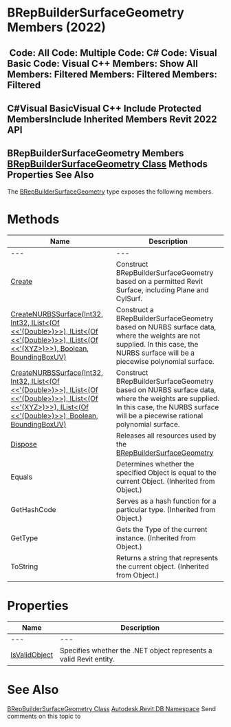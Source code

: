 # BRepBuilderSurfaceGeometry Members (2022)

﻿
 Code: All Code: Multiple Code: C# Code: Visual Basic Code: Visual C++  Members: Show All Members: Filtered Members: Filtered Members: Filtered   
---  
C#Visual BasicVisual C++
Include Protected MembersInclude Inherited Members
Revit 2022 API  
---  
BRepBuilderSurfaceGeometry Members  
[BRepBuilderSurfaceGeometry Class](c21d4101-cc15-1990-ee9f-994b487bf95d.md "BRepBuilderSurfaceGeometry Class") Methods Properties See Also  
---  
The [BRepBuilderSurfaceGeometry](c21d4101-cc15-1990-ee9f-994b487bf95d.md "BRepBuilderSurfaceGeometry Class") type exposes the following members.
# Methods
| Name | Description |
| --- | --- |
| --- | --- | --- |
| [Create](8c296707-eb09-33b6-cad8-05e1894b34f2.md "Create Method") | Construct BRepBuilderSurfaceGeometry based on a permitted Revit Surface, including Plane and CylSurf. |
| [CreateNURBSSurface(Int32, Int32, IList<(Of <<'(Double>)>>), IList<(Of <<'(Double>)>>), IList<(Of <<'(XYZ>)>>), Boolean, BoundingBoxUV)](96a6a3b6-4e18-f94c-587e-4a8345784065.md "CreateNURBSSurface Method \(Int32, Int32, IList\(Double\), IList\(Double\), IList\(XYZ\), Boolean, BoundingBoxUV\)") | Construct a BRepBuilderSurfaceGeometry based on NURBS surface data, where the weights are not supplied. In this case, the NURBS surface will be a piecewise polynomial surface. |
| [CreateNURBSSurface(Int32, Int32, IList<(Of <<'(Double>)>>), IList<(Of <<'(Double>)>>), IList<(Of <<'(XYZ>)>>), IList<(Of <<'(Double>)>>), Boolean, BoundingBoxUV)](04ce47fc-117b-8e48-c388-7f2de2bbaa96.md "CreateNURBSSurface Method \(Int32, Int32, IList\(Double\), IList\(Double\), IList\(XYZ\), IList\(Double\), Boolean, BoundingBoxUV\)") | Construct BRepBuilderSurfaceGeometry based on NURBS surface data, where the weights are supplied. In this case, the NURBS surface will be a piecewise rational polynomial surface. |
| [Dispose](39ac06f7-f595-ff9a-314d-c578b0208a9f.md "Dispose Method") | Releases all resources used by the [BRepBuilderSurfaceGeometry](c21d4101-cc15-1990-ee9f-994b487bf95d.md "BRepBuilderSurfaceGeometry Class") |
| Equals | Determines whether the specified Object is equal to the current Object. (Inherited from Object.) |
| GetHashCode | Serves as a hash function for a particular type.  (Inherited from Object.) |
| GetType | Gets the Type of the current instance. (Inherited from Object.) |
| ToString | Returns a string that represents the current object. (Inherited from Object.) |

# Properties
| Name | Description |
| --- | --- |
| --- | --- | --- |
| [IsValidObject](073f35f9-8a25-b8d7-7e75-a2e3ec8c7e0f.md "IsValidObject Property") | Specifies whether the .NET object represents a valid Revit entity. |

# See Also
[BRepBuilderSurfaceGeometry Class](c21d4101-cc15-1990-ee9f-994b487bf95d.md "BRepBuilderSurfaceGeometry Class")
[Autodesk.Revit.DB Namespace](87546ba7-461b-c646-cbb1-2cb8f5bff8b2.md "Autodesk.Revit.DB Namespace")
Send comments on this topic to 